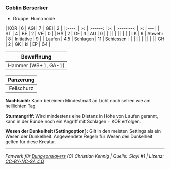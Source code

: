 ### Goblin Berserker

- Gruppe: Humanoide

|  KÖR   |  6  |   AGI    |  7  |    GEI     |  2  |
| :----: | :-: | :------: | :-: | :--------: | :-: | --- |
|   ST   |  4  |    BE    |  2  |     VE     |  0  |
|   HÄ   |  2  |    GE    |  1  |     AU     |  0  |
|        |     |          |     |            |     |     |
|   LK   |  9  |  Abwehr  |  8  | Initiative |  9  |
| Laufen | 4.5 | Schlagen | 11  | Schiessen  |     |
|        |     |          |     |            |     |     |
|   GH   |  2  |    GK    | kl  |     EP     | 64  |

|     Bewaffnung      |
| :-----------------: |
| Hammer (WB+1, GA-1) |

| Panzerung  |
| :--------: |
| Fellschurz |

**Nachtsicht:** Kann bei einem Mindestmaß an Licht noch sehen wie am helllichten Tag.

**Sturmangriff:** Wird mindestens eine Distanz in Höhe von Laufen gerannt, kann in der Runde noch ein Angriff mit Schlagen + KÖR erfolgen.

**Wesen der Dunkelheit (Settingoption):** Gilt in den meisten Settings als ein Wesen der Dunkelheit. Angewendete Regeln für Wesen der Dunkelheit gelten für diese Kreatur.

---

_Fanwerk für [Dungeonslayers](https://www.dungeonslayers.net/) (C) Christian Kennig | Quelle: Slay! #1 | Lizenz: [CC-BY-NC-SA 4.0](https://creativecommons.org/licenses/by-nc-sa/4.0/deed.de)_
